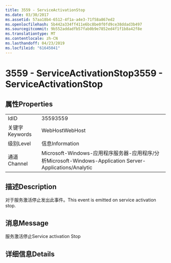 ```yaml
---
title: 3559 - ServiceActivationStop
ms.date: 03/30/2017
ms.assetid: 57aa18b4-6512-4f1a-a4e3-71f58a867ed2
ms.openlocfilehash: 5b442a334ff411e6bc8be0f0fd9ce38ddad3b497
ms.sourcegitcommit: 9b552addadfb57fab0b9e7852ed4f1f1b8a42f8e
ms.translationtype: MT
ms.contentlocale: zh-CN
ms.lasthandoff: 04/23/2019
ms.locfileid: "61645041"
---
```

# <a name="3559---serviceactivationstop"></a><span data-ttu-id="a18b7-102">3559 - ServiceActivationStop</span><span class="sxs-lookup"><span data-stu-id="a18b7-102">3559 - ServiceActivationStop</span></span>
## <a name="properties"></a><span data-ttu-id="a18b7-103">属性</span><span class="sxs-lookup"><span data-stu-id="a18b7-103">Properties</span></span>  
  
|||  
|-|-|  
|<span data-ttu-id="a18b7-104">Id</span><span class="sxs-lookup"><span data-stu-id="a18b7-104">ID</span></span>|<span data-ttu-id="a18b7-105">3559</span><span class="sxs-lookup"><span data-stu-id="a18b7-105">3559</span></span>|  
|<span data-ttu-id="a18b7-106">关键字</span><span class="sxs-lookup"><span data-stu-id="a18b7-106">Keywords</span></span>|<span data-ttu-id="a18b7-107">WebHost</span><span class="sxs-lookup"><span data-stu-id="a18b7-107">WebHost</span></span>|  
|<span data-ttu-id="a18b7-108">级别</span><span class="sxs-lookup"><span data-stu-id="a18b7-108">Level</span></span>|<span data-ttu-id="a18b7-109">信息</span><span class="sxs-lookup"><span data-stu-id="a18b7-109">Information</span></span>|  
|<span data-ttu-id="a18b7-110">通道</span><span class="sxs-lookup"><span data-stu-id="a18b7-110">Channel</span></span>|<span data-ttu-id="a18b7-111">Microsoft-Windows-应用程序服务器-应用程序/分析</span><span class="sxs-lookup"><span data-stu-id="a18b7-111">Microsoft-Windows-Application Server-Applications/Analytic</span></span>|  
  
## <a name="description"></a><span data-ttu-id="a18b7-112">描述</span><span class="sxs-lookup"><span data-stu-id="a18b7-112">Description</span></span>  
 <span data-ttu-id="a18b7-113">对于服务激活停止发出此事件。</span><span class="sxs-lookup"><span data-stu-id="a18b7-113">This event is emitted on service activation stop.</span></span>  
  
## <a name="message"></a><span data-ttu-id="a18b7-114">消息</span><span class="sxs-lookup"><span data-stu-id="a18b7-114">Message</span></span>  
 <span data-ttu-id="a18b7-115">服务激活停止</span><span class="sxs-lookup"><span data-stu-id="a18b7-115">Service activation Stop</span></span>  
  
## <a name="details"></a><span data-ttu-id="a18b7-116">详细信息</span><span class="sxs-lookup"><span data-stu-id="a18b7-116">Details</span></span>
